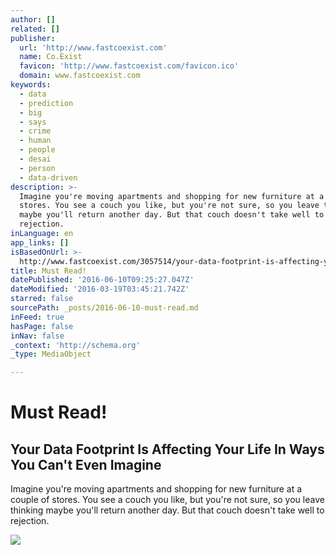 ```yaml
---
author: []
related: []
publisher:
  url: 'http://www.fastcoexist.com'
  name: Co.Exist
  favicon: 'http://www.fastcoexist.com/favicon.ico'
  domain: www.fastcoexist.com
keywords:
  - data
  - prediction
  - big
  - says
  - crime
  - human
  - people
  - desai
  - person
  - data-driven
description: >-
  Imagine you're moving apartments and shopping for new furniture at a couple of
  stores. You see a couch you like, but you're not sure, so you leave thinking
  maybe you'll return another day. But that couch doesn't take well to
  rejection.
inLanguage: en
app_links: []
isBasedOnUrl: >-
  http://www.fastcoexist.com/3057514/your-data-footprint-is-affecting-your-life-in-ways-you-cant-even-imagine
title: Must Read!
datePublished: '2016-06-10T09:25:27.047Z'
dateModified: '2016-03-19T03:45:21.742Z'
starred: false
sourcePath: _posts/2016-06-10-must-read.md
inFeed: true
hasPage: false
inNav: false
_context: 'http://schema.org'
_type: MediaObject

---
```

# Must Read!

<article style=""><h1>Your Data Footprint Is Affecting Your Life In Ways You Can't Even Imagine</h1><p>Imagine you're moving apartments and shopping for new furniture at a couple of stores. You see a couch you like, but you're not sure, so you leave thinking maybe you'll return another day. But that couch doesn't take well to rejection.</p><img src="http://a.fastcompany.net/multisite_files/fastcompany/imagecache/620x350/poster/2016/03/3057514-poster-p-1-your-data-footprint-is-affecting-your-life-in-ways-you-cant-even-imagine.jpg" /></article>